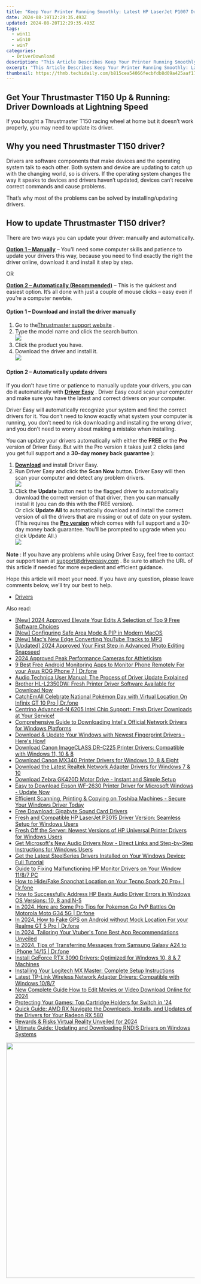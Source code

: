 ```yaml
---
title: "Keep Your Printer Running Smoothly: Latest HP LaserJet P1007 Driver Downloads & Updates Available!"
date: 2024-08-19T12:29:35.493Z
updated: 2024-08-20T12:29:35.493Z
tags:
  - win11
  - win10
  - win7
categories:
  - DriverDownload
description: "This Article Describes Keep Your Printer Running Smoothly: Latest HP LaserJet P1007 Driver Downloads & Updates Available!"
excerpt: "This Article Describes Keep Your Printer Running Smoothly: Latest HP LaserJet P1007 Driver Downloads & Updates Available!"
thumbnail: https://thmb.techidaily.com/b815cea54066fecbfdb8d09a425aaf17a53c85016a043f7f7cbe8c68c234f33d.png
---
```


## Get Your Thrustmaster T150 Up & Running: Driver Downloads at Lightning Speed

If you bought a Thrustmaster T150 racing wheel at home but it doesn’t work properly, you may need to update its driver.

## Why you need Thrustmaster T150 driver?

 Drivers are software components that make devices and the operating system talk to each other. Both system and device are updating to catch up with the changing world, so is drivers. If the operating system changes the way it speaks to devices and drivers haven’t updated, devices can’t receive correct commands and cause problems.

 That’s why most of the problems can be solved by installing/updating drivers.

## How to update Thrustmaster T150 driver?

 There are two ways you can update your driver: manually and automatically.

**[Option 1 – Manually](https://tools.techidaily.com/drivereasy/download/)**  – You’ll need some computer skills and patience to update your drivers this way, because you need to find exactly the right the driver online, download it and install it step by step.

OR

**[Option 2 – Automatically (Recommended)](https://www.drivereasy.com/knowledge/download-thrustmaster-t150-drivers-easily-quickly/#op2)**  – This is the quickest and easiest option. It’s all done with just a couple of mouse clicks – easy even if you’re a computer newbie.

#### **Option 1 –** **Download and install the driver manually**

1. Go to the[Thrustmaster support website](http://support.thrustmaster.cn/en/kb/3979-en/) .
2. Type the model name and click the search button.  
![](https://images.drivereasy.com/wp-content/uploads/2019/11/search.jpg)
3. Click the product you have.
4. Download the driver and install it.  
![](https://images.drivereasy.com/wp-content/uploads/2019/11/download-1.jpg)

#### **Option 2 – Automatically update drivers**

 If you don’t have time or patience to manually update your drivers, you can do it automatically with **[Driver Easy](https://tools.techidaily.com/drivereasy/download/)**  . Driver Easy could scan your computer and make sure you have the latest and correct drivers on your computer.

 Driver Easy will automatically recognize your system and find the correct drivers for it. You don’t need to know exactly what system your computer is running, you don’t need to risk downloading and installing the wrong driver, and you don’t need to worry about making a mistake when installing.

 You can update your drivers automatically with either the **FREE** or the **Pro** version of Driver Easy. But with the Pro version it takes just 2 clicks (and you get full support and a **30-day money back guarantee** ):

1. **[Download](https://tools.techidaily.com/drivereasy/download/)**  and install Driver Easy.
2. Run Driver Easy and click the **Scan Now** button. Driver Easy will then scan your computer and detect any problem drivers.  
![](https://images.drivereasy.com/wp-content/uploads/2019/08/NVIDIA-18.jpg)
3. Click the **Update**  button next to the flagged driver to automatically download the correct version of that driver, then you can manually install it (you can do this with the FREE version).  
 Or click **Update All** to automatically download and install the correct version of _all_ the drivers that are missing or out of date on your system. (This requires the **[Pro version](https://tools.techidaily.com/drivereasy/download/)**  which comes with full support and a 30-day money back guarantee. You’ll be prompted to upgrade when you click Update All.)  
![](https://images.drivereasy.com/wp-content/uploads/2019/08/NVIDIA-Geoforce.jpg)

**Note** : If you have any problems while using Driver Easy, feel free to contact our support team at [support@drivereasy.com](https://tools.techidaily.com/drivereasy/download/) .
 Be sure to attach the URL of this article if needed for more expedient and efficient guidance.

 Hope this article will meet your need. If you have any question, please leave comments below, we’ll try our best to help.

* [Drivers](https://tools.techidaily.com/drivereasy/download/)

<ins class="adsbygoogle"
     style="display:block"
     data-ad-format="autorelaxed"
     data-ad-client="ca-pub-7571918770474297"
     data-ad-slot="1223367746"></ins>



<ins class="adsbygoogle"
     style="display:block"
     data-ad-client="ca-pub-7571918770474297"
     data-ad-slot="8358498916"
     data-ad-format="auto"
     data-full-width-responsive="true"></ins>

<span class="atpl-alsoreadstyle">Also read:</span>
<div><ul>
<li><a href="https://facebook-video-footage.techidaily.com/new-2024-approved-elevate-your-edits-a-selection-of-top-9-free-software-choices/"><u>[New] 2024 Approved  Elevate Your Edits  A Selection of Top 9 Free Software Choices</u></a></li>
<li><a href="https://extra-tips.techidaily.com/new-configuring-safe-area-mode-and-pip-in-modern-macos/"><u>[New] Configuring Safe Area Mode & PIP in Modern MacOS</u></a></li>
<li><a href="https://facebook-record-videos.techidaily.com/new-macs-new-edge-converting-youtube-tracks-to-mp3/"><u>[New] Mac's New Edge  Converting YouTube Tracks to MP3</u></a></li>
<li><a href="https://fox-helps.techidaily.com/updated-2024-approved-your-first-step-in-advanced-photo-editing-snapseed/"><u>[Updated] 2024 Approved  Your First Step in Advanced Photo Editing  Snapseed</u></a></li>
<li><a href="https://fox-links.techidaily.com/2024-approved-peak-performance-cameras-for-athleticism/"><u>2024 Approved  Peak Performance Cameras for Athleticism</u></a></li>
<li><a href="https://android-location.techidaily.com/9-best-free-android-monitoring-apps-to-monitor-phone-remotely-for-your-asus-rog-phone-7-drfone-by-drfone-virtual/"><u>9 Best Free Android Monitoring Apps to Monitor Phone Remotely For your Asus ROG Phone 7 | Dr.fone</u></a></li>
<li><a href="https://hardware-help.techidaily.com/audio-technica-user-manual-the-process-of-driver-update-explained/"><u>Audio Technica User Manual: The Process of Driver Update Explained</u></a></li>
<li><a href="https://hardware-help.techidaily.com/brother-hl-l2350dw-fresh-printer-driver-software-available-for-download-now/"><u>Brother HL-L2350DW: Fresh Printer Driver Software Available for Download Now</u></a></li>
<li><a href="https://android-pokemon-go.techidaily.com/catchemall-celebrate-national-pokemon-day-with-virtual-location-on-infinix-gt-10-pro-drfone-by-drfone-virtual-android/"><u>CatchEmAll Celebrate National Pokémon Day with Virtual Location On Infinix GT 10 Pro | Dr.fone</u></a></li>
<li><a href="https://hardware-help.techidaily.com/centrino-advanced-n-6205-intel-chip-support-fresh-driver-downloads-at-your-service/"><u>Centrino Advanced-N 6205 Intel Chip Support: Fresh Driver Downloads at Your Service!</u></a></li>
<li><a href="https://hardware-help.techidaily.com/comprehensive-guide-to-downloading-intels-official-network-drivers-for-windows-platforms/"><u>Comprehensive Guide to Downloading Intel's Official Network Drivers for Windows Platforms</u></a></li>
<li><a href="https://hardware-help.techidaily.com/download-and-update-your-windows-with-newest-fingerprint-drivers-heres-how/"><u>Download & Update Your Windows with Newest Fingerprint Drivers - Here's How!</u></a></li>
<li><a href="https://hardware-help.techidaily.com/download-canon-imageclass-dr-c225-printer-drivers-compatible-with-windows-11-10-and-8/"><u>Download Canon ImageCLASS DR-C225 Printer Drivers: Compatible with Windows 11, 10 & 8</u></a></li>
<li><a href="https://hardware-help.techidaily.com/download-canon-mx340-printer-drivers-for-windows-10-8-and-eight/"><u>Download Canon MX340 Printer Drivers for Windows 10, 8 & Eight</u></a></li>
<li><a href="https://hardware-help.techidaily.com/download-the-latest-realtek-network-adapter-drivers-for-windows-7-and-10/"><u>Download the Latest Realtek Network Adapter Drivers for Windows 7 & 10</u></a></li>
<li><a href="https://hardware-help.techidaily.com/download-zebra-gk420d-motor-drive-instant-and-simple-setup/"><u>Download Zebra GK420D Motor Drive - Instant and Simple Setup</u></a></li>
<li><a href="https://hardware-help.techidaily.com/1722968037522-easy-to-download-epson-wf-2630-printer-driver-for-microsoft-windows-update-now/"><u>Easy to Download Epson WF-2630 Printer Driver for Microsoft Windows - Update Now</u></a></li>
<li><a href="https://hardware-help.techidaily.com/1722970206534-efficient-scanning-printing-and-copying-on-toshiba-machines-secure-your-windows-driver-today/"><u>Efficient Scanning, Printing & Copying on Toshiba Machines - Secure Your Windows Driver Today</u></a></li>
<li><a href="https://hardware-help.techidaily.com/free-download-gigabyte-sound-card-drivers/"><u>Free Download: Gigabyte Sound Card Drivers</u></a></li>
<li><a href="https://hardware-help.techidaily.com/fresh-and-compatible-hp-laserjet-p3015-driver-version-seamless-setup-for-windows-users/"><u>Fresh and Compatible HP LaserJet P3015 Driver Version: Seamless Setup for Windows Users</u></a></li>
<li><a href="https://hardware-help.techidaily.com/fresh-off-the-server-newest-versions-of-hp-universal-printer-drivers-for-windows-users/"><u>Fresh Off the Server: Newest Versions of HP Universal Printer Drivers for Windows Users</u></a></li>
<li><a href="https://hardware-help.techidaily.com/get-microsofts-new-audio-drivers-now-direct-links-and-step-by-step-instructions-for-windows-users/"><u>Get Microsoft's New Audio Drivers Now - Direct Links and Step-by-Step Instructions for Windows Users</u></a></li>
<li><a href="https://hardware-help.techidaily.com/get-the-latest-steelseries-drivers-installed-on-your-windows-device-full-tutorial/"><u>Get the Latest SteelSeries Drivers Installed on Your Windows Device: Full Tutorial</u></a></li>
<li><a href="https://hardware-help.techidaily.com/guide-to-fixing-malfunctioning-hp-monitor-drivers-on-your-window-1187-pc/"><u>Guide to Fixing Malfunctioning HP Monitor Drivers on Your Window 11/8/7 PC</u></a></li>
<li><a href="https://location-social.techidaily.com/how-to-hidefake-snapchat-location-on-your-tecno-spark-20-proplus-drfone-by-drfone-virtual-android/"><u>How to Hide/Fake Snapchat Location on Your Tecno Spark 20 Pro+ | Dr.fone</u></a></li>
<li><a href="https://hardware-help.techidaily.com/how-to-successfully-address-hp-beats-audio-driver-errors-in-windows-os-versions-10-8-and-n-5/"><u>How to Successfully Address HP Beats Audio Driver Errors in Windows OS Versions: 10, 8 and N-5</u></a></li>
<li><a href="https://android-pokemon-go.techidaily.com/in-2024-here-are-some-pro-tips-for-pokemon-go-pvp-battles-on-motorola-moto-g34-5g-drfone-by-drfone-virtual-android/"><u>In 2024, Here are Some Pro Tips for Pokemon Go PvP Battles On Motorola Moto G34 5G | Dr.fone</u></a></li>
<li><a href="https://android-location.techidaily.com/in-2024-how-to-fake-gps-on-android-without-mock-location-for-your-realme-gt-5-pro-drfone-by-drfone-virtual/"><u>In 2024, How to Fake GPS on Android without Mock Location For your Realme GT 5 Pro | Dr.fone</u></a></li>
<li><a href="https://some-skills.techidaily.com/in-2024-tailoring-your-vtubers-tone-best-app-recommendations-unveiled/"><u>In 2024, Tailoring Your Vtuber's Tone  Best App Recommendations Unveiled</u></a></li>
<li><a href="https://android-transfer.techidaily.com/in-2024-tips-of-transferring-messages-from-samsung-galaxy-a24-to-iphone-1415-drfone-by-drfone-transfer-from-android-transfer-from-android/"><u>In 2024, Tips of Transferring Messages from Samsung Galaxy A24 to iPhone 14/15 | Dr.fone</u></a></li>
<li><a href="https://hardware-help.techidaily.com/install-geforce-rtx-3090-drivers-optimized-for-windows-10-8-and-7-machines/"><u>Install GeForce RTX 3090 Drivers: Optimized for Windows 10, 8 & 7 Machines</u></a></li>
<li><a href="https://hardware-help.techidaily.com/installing-your-logitech-mx-master-complete-setup-instructions/"><u>Installing Your Logitech MX Master: Complete Setup Instructions</u></a></li>
<li><a href="https://hardware-help.techidaily.com/latest-tp-link-wireless-network-adapter-drivers-compatible-with-windows-1087/"><u>Latest TP-Link Wireless Network Adapter Drivers: Compatible with Windows 10/8/7</u></a></li>
<li><a href="https://ai-video-apps.techidaily.com/new-complete-guide-how-to-edit-movies-or-video-download-online-for-2024/"><u>New Complete Guide How to Edit Movies or Video Download Online for 2024</u></a></li>
<li><a href="https://games-able.techidaily.com/protecting-your-games-top-cartridge-holders-for-switch-in-24/"><u>Protecting Your Games: Top Cartridge Holders for Switch in '24</u></a></li>
<li><a href="https://hardware-help.techidaily.com/quick-guide-amd-rx-navigate-the-downloads-installs-and-updates-of-the-drivers-for-your-radeon-rx-580/"><u>Quick Guide: AMD RX Navigate the Downloads, Installs, and Updates of the Drivers for Your Radeon RX 580</u></a></li>
<li><a href="https://extra-approaches.techidaily.com/rewards-and-risks-virtual-reality-unveiled-for-2024/"><u>Rewards & Risks  Virtual Reality Unveiled for 2024</u></a></li>
<li><a href="https://hardware-help.techidaily.com/ultimate-guide-updating-and-downloading-rndis-drivers-on-windows-systems/"><u>Ultimate Guide: Updating and Downloading RNDIS Drivers on Windows Systems</u></a></li>
</ul></div>

<!-- affiliate ads begin -->
<a href="https://versadesk.pxf.io/c/5597632/1892107/21290" target="_top" id="1892107"><img src="//a.impactradius-go.com/display-ad/21290-1892107" border="0" alt="" width="1200" height="628"/></a><img height="0" width="0" src="https://imp.pxf.io/i/5597632/1892107/21290" style="position:absolute;visibility:hidden;" border="0" />
<!-- affiliate ads end -->